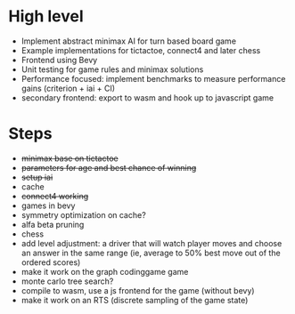 # High level
- Implement abstract minimax AI for turn based board game
- Example implementations for tictactoe, connect4 and later chess
- Frontend using Bevy
- Unit testing for game rules and minimax solutions
- Performance focused: implement benchmarks to measure performance gains (criterion + iai + CI)
- secondary frontend: export to wasm and hook up to javascript game

# Steps
- ~~minimax base on tictactoe~~
- ~~parameters for age and best chance of winning~~
- ~~setup iai~~
- cache
- ~~connect4 working~~
- games in bevy
- symmetry optimization on cache?
- alfa beta pruning
- chess
- add level adjustment: a driver that will watch player moves and choose an answer in the same range (ie, average to 50% best move out of the ordered scores)
- make it work on the graph codinggame game
- monte carlo tree search?
- compile to wasm, use a js frontend for the game (without bevy)
- make it work on an RTS (discrete sampling of the game state)